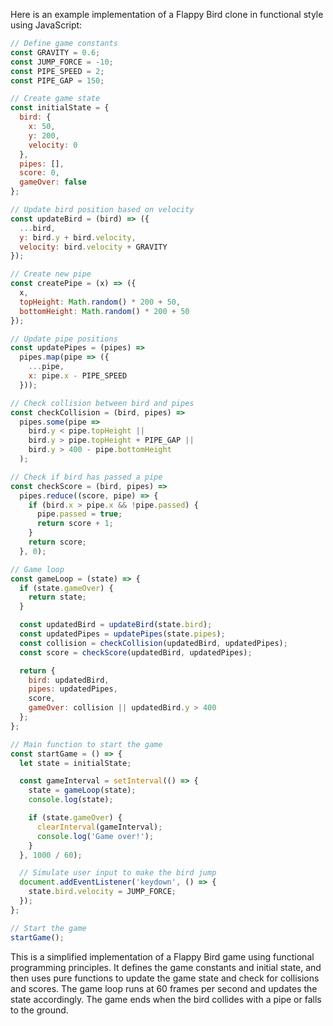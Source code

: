 Here is an example implementation of a Flappy Bird clone in functional style using JavaScript:

```javascript
// Define game constants
const GRAVITY = 0.6;
const JUMP_FORCE = -10;
const PIPE_SPEED = 2;
const PIPE_GAP = 150;

// Create game state
const initialState = {
  bird: {
    x: 50,
    y: 200,
    velocity: 0
  },
  pipes: [],
  score: 0,
  gameOver: false
};

// Update bird position based on velocity
const updateBird = (bird) => ({
  ...bird,
  y: bird.y + bird.velocity,
  velocity: bird.velocity + GRAVITY
});

// Create new pipe
const createPipe = (x) => ({
  x,
  topHeight: Math.random() * 200 + 50,
  bottomHeight: Math.random() * 200 + 50
});

// Update pipe positions
const updatePipes = (pipes) =>
  pipes.map(pipe => ({
    ...pipe,
    x: pipe.x - PIPE_SPEED
  }));

// Check collision between bird and pipes
const checkCollision = (bird, pipes) =>
  pipes.some(pipe =>
    bird.y < pipe.topHeight ||
    bird.y > pipe.topHeight + PIPE_GAP ||
    bird.y > 400 - pipe.bottomHeight
  );

// Check if bird has passed a pipe
const checkScore = (bird, pipes) =>
  pipes.reduce((score, pipe) => {
    if (bird.x > pipe.x && !pipe.passed) {
      pipe.passed = true;
      return score + 1;
    }
    return score;
  }, 0);

// Game loop
const gameLoop = (state) => {
  if (state.gameOver) {
    return state;
  }

  const updatedBird = updateBird(state.bird);
  const updatedPipes = updatePipes(state.pipes);
  const collision = checkCollision(updatedBird, updatedPipes);
  const score = checkScore(updatedBird, updatedPipes);

  return {
    bird: updatedBird,
    pipes: updatedPipes,
    score,
    gameOver: collision || updatedBird.y > 400
  };
};

// Main function to start the game
const startGame = () => {
  let state = initialState;

  const gameInterval = setInterval(() => {
    state = gameLoop(state);
    console.log(state);

    if (state.gameOver) {
      clearInterval(gameInterval);
      console.log('Game over!');
    }
  }, 1000 / 60);

  // Simulate user input to make the bird jump
  document.addEventListener('keydown', () => {
    state.bird.velocity = JUMP_FORCE;
  });
};

// Start the game
startGame();
```

This is a simplified implementation of a Flappy Bird game using functional programming principles. It defines the game constants and initial state, and then uses pure functions to update the game state and check for collisions and scores. The game loop runs at 60 frames per second and updates the state accordingly. The game ends when the bird collides with a pipe or falls to the ground.